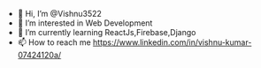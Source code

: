 - 👋 Hi, I’m @Vishnu3522
- 👀 I’m interested in Web Development
- 🌱 I’m currently learning ReactJs,Firebase,Django
- 📫 How to reach me https://www.linkedin.com/in/vishnu-kumar-07424120a/

<!---
Vishnu3522/Vishnu3522 is a ✨ special ✨ repository because its `README.md` (this file) appears on your GitHub profile.
You can click the Preview link to take a look at your changes.
--->
